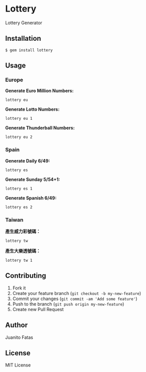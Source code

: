 # Lottery

Lottery Generator

## Installation

    $ gem install lottery

## Usage

### Europe

__Generate Euro Million Numbers:__

    lottery eu

__Generate Lotto Numbers:__

    lottery eu 1

__Generate Thunderball Numbers:__

    lottery eu 2

### Spain

__Generate Daily 6/49:__

    lottery es

__Generate Sunday 5/54+1:__

    lottery es 1

__Generate Spanish 6/49:__

    lottery es 2

### Taiwan

__產生威力彩號碼：__

    lottery tw

__產生大樂透號碼：__

    lottery tw 1

## Contributing

1. Fork it
2. Create your feature branch (`git checkout -b my-new-feature`)
3. Commit your changes (`git commit -am 'Add some feature'`)
4. Push to the branch (`git push origin my-new-feature`)
5. Create new Pull Request

## Author

Juanito Fatas

## License

MIT License
